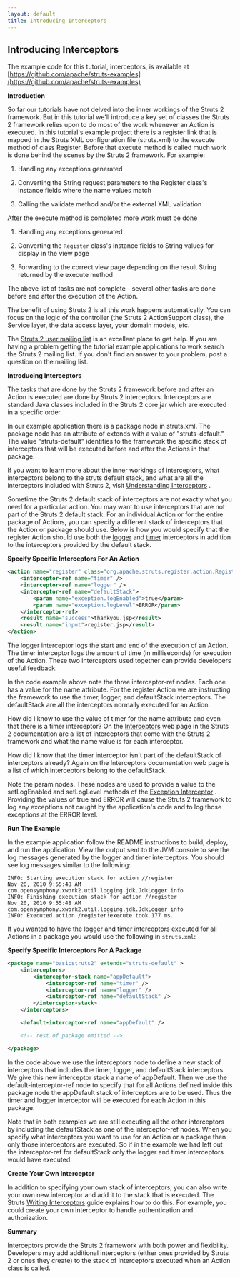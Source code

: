 ```yaml
---
layout: default
title: Introducing Interceptors
---
```

## Introducing Interceptors

The example code for this tutorial, interceptors, is available at [https://github.com/apache/struts-examples](https://github.com/apache/struts-examples)

__Introduction__

So far our tutorials have not delved into the inner workings of the Struts 2 framework. But in this tutorial we'll introduce a key set of classes the Struts 2 framework relies upon to do most of the work whenever an Action is executed. In this tutorial's example project there is a register link that is mapped in the Struts XML configuration file (struts.xml) to the execute method of class Register. Before that execute method is called much work is done behind the scenes by the Struts 2 framework. For example:

1. Handling any exceptions generated

2. Converting the String request parameters to the Register class's instance fields where the name values match

3. Calling the validate method and/or the external XML validation

After the execute method is completed more work must be done

1. Handling any exceptions generated

2. Converting the `Register` class's instance fields to String values for display in the view page

3. Forwarding to the correct view page depending on the result String returned by the execute method


The above list of tasks are not complete - several other tasks are done before and after the execution of the Action.

The benefit of using Struts 2 is all this work happens automatically. You can focus on the logic of the controller (the Struts 2 ActionSupport class), the Service layer, the data access layer, your domain models, etc.

The [Struts 2 user mailing list](http://struts.apache.org/mail.html) is an excellent place to get help. If you are having a problem getting the tutorial example applications to work search the Struts 2 mailing list. If you don't find an answer to your problem, post a question on the mailing list.

__Introducing Interceptors__

The tasks that are done by the Struts 2 framework before and after an Action is executed are done by Struts 2 interceptors. Interceptors are standard Java classes included in the Struts 2 core jar which are executed in a specific order.

In our example application there is a package node in struts.xml. The package node has an attribute of extends with a value of "struts-default." The value "struts-default" identifies to the framework the specific stack of interceptors that will be executed before and after the Actions in that package.

If you want to learn more about the inner workings of interceptors, what interceptors belong to the struts default stack, and what are all the interceptors included with Struts 2, visit [Understanding Interceptors](//struts.apache.org/docs/interceptors.html) .

Sometime the Struts 2 default stack of interceptors are not exactly what you need for a particular action. You may want to use interceptors that are not part of the Struts 2 default stack. For an individual Action or for the entire package of Actions, you can specify a different stack of interceptors that the Action or package should use. Below is how you would specify that the register Action should use both the [logger](//struts.apache.org/docs/logger-interceptor.html) and [timer](//struts.apache.org/docs/logger-interceptor.html) interceptors in addition to the interceptors provided by the default stack.

**Specify Specific Interceptors For An Action**

```xml
<action name="register" class="org.apache.struts.register.action.Register" method="execute">
    <interceptor-ref name="timer" />
    <interceptor-ref name="logger" />
    <interceptor-ref name="defaultStack">
        <param name="exception.logEnabled">true</param>
        <param name="exception.logLevel">ERROR</param>
    </interceptor-ref>
    <result name="success">thankyou.jsp</result>
    <result name="input">register.jsp</result>
</action>
```

The logger interceptor logs the start and end of the execution of an Action. The timer interceptor logs the amount of time (in milliseconds) for execution of the Action. These two interceptors used together can provide developers useful feedback.

In the code example above note the three interceptor-ref nodes. Each one has a value for the name attribute. For the register Action we are instructing the framework to use the timer, logger, and defaultStack interceptors. The defaultStack are all the interceptors normally executed for an Action.

How did I know to use the value of timer for the name attribute and even that there is a timer interceptor? On the [Interceptors](//struts.apache.org/docs/interceptors.html) web page in the Struts 2 documentation are a list of interceptors that come with the Struts 2 framework and what the name value is for each interceptor.

How did I know that the timer interceptor isn't part of the defaultStack of interceptors already? Again on the Interceptors documentation web page is a list of which interceptors belong to the defaultStack.

Note the param nodes. These nodes are used to provide a value to the setLogEnabled and setLogLevel methods of the [Exception Interceptor](//struts.apache.org/docs/exception-interceptor.html) . Providing the values of true and ERROR will cause the Struts 2 framework to log any exceptions not caught by the application's code and to log those exceptions at the ERROR level.

__Run The Example__

In the example application follow the README instructions to build, deploy, and run the application. View the output sent to the JVM console to see the log messages generated by the logger and timer interceptors. You should see log messages similar to the following:

```
INFO: Starting execution stack for action //register
Nov 20, 2010 9:55:48 AM com.opensymphony.xwork2.util.logging.jdk.JdkLogger info
INFO: Finishing execution stack for action //register
Nov 20, 2010 9:55:48 AM com.opensymphony.xwork2.util.logging.jdk.JdkLogger info
INFO: Executed action /register!execute took 177 ms.
```

If you wanted to have the logger and timer interceptors executed for all Actions in a package you would use the following in `struts.xml`:

**Specify Specific Interceptors For A Package**

```xml
<package name="basicstruts2" extends="struts-default" > 
    <interceptors> 
        <interceptor-stack name="appDefault"> 
            <interceptor-ref name="timer" /> 
            <interceptor-ref name="logger" /> 
            <interceptor-ref name="defaultStack" /> 
        </interceptor-stack> 
    </interceptors>          

    <default-interceptor-ref name="appDefault" /> 

    <!-- rest of package omitted --> 

</package> 
```

In the code above we use the interceptors node to define a new stack of interceptors that includes the timer, logger, and defaultStack interceptors. We give this new interceptor stack a name of appDefault. Then we use the default-interceptor-ref node to specify that for all Actions defined inside this package node the appDefault stack of interceptors are to be used. Thus the timer and logger interceptor will be executed for each Action in this package.

Note that in both examples we are still executing all the other interceptors by including the defaultStack as one of the interceptor-ref nodes. When you specify what interceptors you want to use for an Action or a package then only those interceptors are executed. So if in the example we had left out the interceptor-ref for defaultStack only the logger and timer interceptors would have executed.

__Create Your Own Interceptor__

In addition to specifying your own stack of interceptors, you can also write your own new interceptor and add it to the stack that is executed. The Struts [Writing Interceptors](//struts.apache.org/docs/writing-interceptors.html) guide explains how to do this. For example, you could create your own interceptor to handle authentication and authorization.

__Summary__

Interceptors provide the Struts 2 framework with both power and flexibility. Developers may add additional interceptors (either ones provided by Struts 2 or ones they create) to the stack of interceptors executed when an Action class is called.
